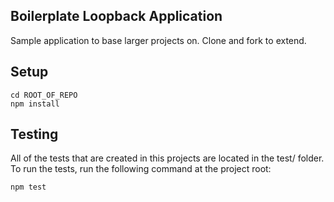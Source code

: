 Boilerplate Loopback Application
--------------------------------

Sample application to base larger projects on. Clone and fork to extend.

Setup
-----

	cd ROOT_OF_REPO
    npm install

Testing
-------

All of the tests that are created in this projects are located in the test/ folder. To run the tests, run the following command at the project root:

    npm test

